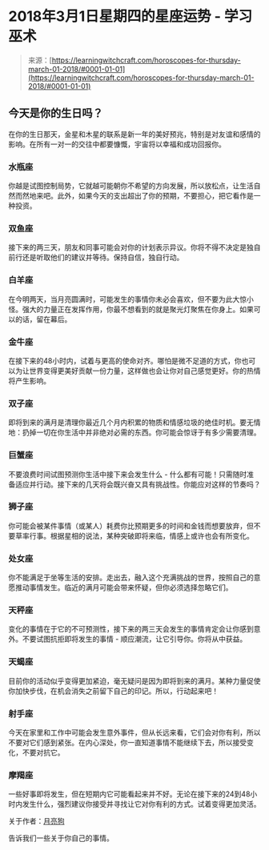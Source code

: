 <!--yml

category: 未分类

日期：2024-06-12 18:21:29

-->

# 2018年3月1日星期四的星座运势 - 学习巫术

> 来源：[https://learningwitchcraft.com/horoscopes-for-thursday-march-01-2018/#0001-01-01](https://learningwitchcraft.com/horoscopes-for-thursday-march-01-2018/#0001-01-01)

## 今天是你的生日吗？

在你的生日那天，金星和木星的联系是新一年的美好预兆，特别是对友谊和感情的影响。在所有一对一的交往中都要慷慨，宇宙将以幸福和成功回报你。

### 水瓶座

你越是试图控制局势，它就越可能朝你不希望的方向发展，所以放松点，让生活自然而然地来吧。此外，如果今天的支出超出了你的预期，不要担心，把它看作是一种投资。

### 双鱼座

接下来的两三天，朋友和同事可能会对你的计划表示异议。你将不得不决定是独自前行还是听取他们的建议并等待。保持自信，独自行动。

### 白羊座

在今明两天，当月亮圆满时，可能发生的事情你未必会喜欢，但不要为此大惊小怪。强大的力量正在发挥作用，你最不想看到的就是聚光灯聚焦在你身上。如果可以的话，留在幕后。

### 金牛座

在接下来的48小时内，试着与更高的使命对齐。哪怕是微不足道的方式，你也可以为让世界变得更美好贡献一份力量，这样做也会让你对自己感觉更好。你的热情将产生影响。

### 双子座

即将到来的满月是清理你最近几个月内积累的物质和情感垃圾的绝佳时机。要无情地：扔掉一切在你生活中并非绝对必需的东西。你可能会惊讶于有多少需要清理。

### 巨蟹座

不要浪费时间试图预测你生活中接下来会发生什么 - 什么都有可能！只需随时准备适应并行动。接下来的几天将会既兴奋又具有挑战性。你能应对这样的节奏吗？

### 狮子座

你可能会被某件事情（或某人）耗费你比预期更多的时间和金钱而想要放弃，但不要草率行事。根据星相的说法，某种突破即将来临，情感上或许也会有所变化。

### 处女座

你不能满足于坐等生活的安排。走出去，融入这个充满挑战的世界，按照自己的意愿推动事情发生。临近的满月可能会带来怀疑，但你必须选择忽略它们。

### 天秤座

变化的事情在于它的不可预测性，接下来的两三天会发生的事情肯定会让你感到意外。不要试图抗拒即将发生的事情 - 顺应潮流，让它引导你。你将从中获益。

### 天蝎座

目前你的活动似乎变得更加紧迫，毫无疑问是因为即将到来的满月。某种力量促使你加快步伐，在机会消失之前留下自己的印记。所以，行动起来吧！

### 射手座

今天在家里和工作中可能会发生意外事件，但从长远来看，它们会对你有利，所以不要对它们感到紧张。在内心深处，你一直知道事情不能继续下去，所以接受变化，不要对抗它。

### 摩羯座

一些好事即将发生，但在短期内它可能看起来并不好。无论在接下来的24到48小时内发生什么，强烈建议你接受并寻找让它对你有利的方式。试着变得更加灵活。

关于作者：[月亮狗](https://learningwitchcraft.com/profile/?tthayer/)

告诉我们一些关于你自己的事情。
